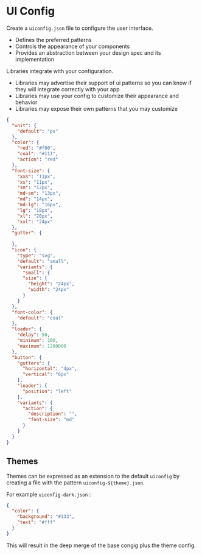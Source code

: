 # UI Config

Create a `uiconfig.json` file to configure the user interface.

* Defines the preferred patterns
* Controls the appearance of your components
* Provides an abstraction between your design spec and its implementation


Libraries integrate with your configuration.

* Libraries may advertise their support of ui patterns so you can know if they will integrate correctly with your app
* Libraries may use your config to customize their appearance and behavior
* Libraries may expose their own patterns that you may customize

```json
{
  "unit": {
    "default": "px"
  },
  "color": {
    "red": "#f00",
    "coal": "#111",
    "action": "red"
  },
  "font-size": {
    "xxs": "11px",
    "xs": "11px",
    "sm": "12px",
    "md-sm": "13px",
    "md": "14px",
    "md-lg": "16px",
    "lg": "18px",
    "xl": "20px",
    "xxl": "24px"
  },
  "gutter": {
    
  },
  "icon": {
    "type": "svg",
    "default": "small",
    "variants": {
      "small": {
      "size": {
        "height": "24px",
        "width": "24px"
      }
    }
  },
  "font-color": {
    "default": "coal"
  },
  "loader": {
    "delay": 50,
    "minimum": 100,
    "maximum": 1200000
  },
  "button": {
    "gutters": {
      "horizontal": "4px",
      "vertical": "6px"
    },
    "loader": {
      "position": "left"
    },
    "variants": {
      "action": {
        "description": "",
        "font-size": "md" 
      }
    }
  }
}
```

## Themes

Themes can be expressed as an extension to the default `uiconfig` by creating a file with the pattern `uiconfig-${theme}.json`.

For example `uiconfig-dark.json` :

```json
{
  "color": {
    "background": "#333",
    "text": "#fff"
  }
}
```

This will result in the deep merge of the base congig plus the theme config.
